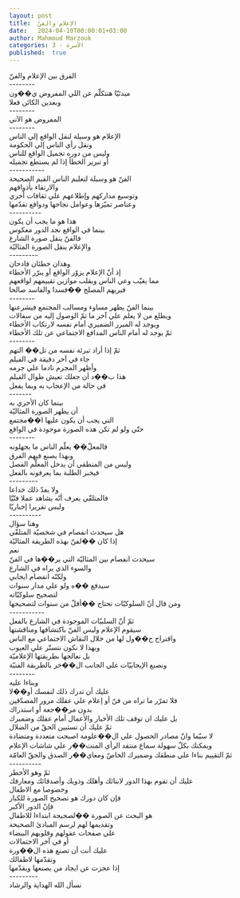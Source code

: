 ```yaml
---
layout: post
title:  الإعلام والفنّ
date:   2024-04-10T00:00:01+03:00
author: Mahmoud Marzouk
categories: 3 - الأسرة
published:  true
---
```

الفرق بين الإعلام والفنّ\
\-\-\-\-\-\-\--\
مبدئيّا هنتكلّم عن اللي المفروض ي��ون\
وبعدين الكائن فعلا\
\-\-\-\-\-\-\--\
المفروض هو الآتي\
\-\-\-\-\-\-\--\
الإعلام هو وسيلة لنقل الواقع إلي الناس\
ونقل رأي الناس إلي الحكومة\
وليس من دوره تجميل الواقع للناس\
أو تبرير الخطأ إذا لم يستطع تجميله\
\-\-\-\-\-\-\-\-\-\--\
الفنّ هو وسيلة لتعليم الناس القيم الصحيحة\
والارتقاء بأذواقهم\
وتوسيع مداركهم وإطلاعهم علي ثقافات أخري\
وعناصر تميّزها وعوامل نجاحها ودوافع تقدّمها\
\-\-\-\-\-\-\-\-\--\
هذا هو ما يجب أن يكون\
بينما في الواقع نجد الدور معكوس\
فالفنّ ينقل صورة الشارع\
والإعلام ينقل الصورة المثاليّة\
\-\-\-\-\-\-\-\--\
وهذان خطئان فادحان\
إذ أنّ الإعلام يزوّر الواقع أو يبرّر الأخطاء\
مما يغيّب وعي الناس ويقلب موازين تقييمهم لواقعهم\
فيريهم المصلح ��فسدا والفاسد صالحا\
\-\-\-\-\-\-\--\
بينما الفنّ يظهر مساوء ومسالب المجتمع فيشرعنها\
ويطلع من لا يعلم علي آخر ما تمّ الوصول إليه من سفالات\
ويوجد له المبرر الضميري أمام نفسه لارتكاب الأخطاء\
ثمّ يوجد له أمام الناس المدافع الاجتماعي عن تلك الأخطاء\
\-\-\-\-\-\-\--\
ثمّ إذا أراد تبرئة نفسه من تل�� التهم\
جاء في آخر دقيقة في الفيلم\
وأظهر المجرم نادما علي جرمه\
هذا ب��د أن جعلك تعيش طوال الفيلم\
في حالة من الإعجاب به وبما يفعل\
\-\-\-\-\-\--\
بينما كان الأحري به\
أن يظهر الصورة المثاليّة\
التي يجب أن يكون عليها ا��مجتمع\
حتّي ولو لم تكن هذه الصورة موجودة في الواقع\
\-\-\-\-\-\-\--\
فالمعلّ�� يعلّم الناس ما يجهلونه\
وبهذا يصنع فيهم الفرق\
وليس من المنطقي أن يدخل المعلّم الفصل\
فيخبر الطلبة بما يعرفونه بالفعل\
\-\-\-\-\-\-\-\--\
ولا يعدّ ذلك خداعا\
فالمتلقّي يعرف أنّه يشاهد عملا فنّيّا\
وليس تقريرا إخباريّا\
\-\-\-\-\-\-\-\-\--\
وهنا سؤال\
هل سيحدث انفصام في شخصيّة المتلقّي\
إذا كان ��لفنّ بهذه الطريقة المثاليّة\
نعم\
سيحدث انفصام بين المثاليّة التي ير��ها في الفنّ\
والسوء الذي يراه في الشارع\
ولكنّه انفصام ايجابي\
سيدفع ��ه ولو علي مدار سنوات\
لتصحيح سلوكيّاته\
ومن قال أنّ السلوكيّات تحتاج ��أقلّ من سنوات لتصحيحها\
\-\-\-\-\-\-\-\-\-\--\
ثمّ أنّ السلبيّات الموجودة في الشارع بالفعل\
سيقوم الإعلام وليس الفنّ باكتشافها ومناقشتها\
واقتراح ح��ول لها من خلال النقاش الاجتماعي مع الناس\
وبهذا لا نكون نتستّر علي العيوب\
بل نعالجها بطريقتها الإعلاميّة\
ونصنع الإيجابيّات علي الجانب ال��خر بالطريقة الفنيّة\
\-\-\-\-\-\-\--\
وبناءا عليه\
عليك أن تدرك ذلك لنفسك أو��لا\
فلا تمرّر ما تراه من فنّ أو إعلام علي عقلك مرور المصدّقين\
بدون مر��جعة أو استدراك\
بل عليك ان توقف تلك الأخبار والأعمال أمام عقلك وضميرك\
ثمّ عليك أن تستبين الحقّ من الضلال\
لا سيّما وانّ مصادر الحصول علي ال��علومة اصبحت متعددة ومتضادة\
ويمكنك بكلّ سهولة سماع منتقد الرأي المنت��ر علي شاشات
الإعلام\
ثمّ التقييم بناءا علي منطقك وضميرك الخاصّ ومعاي��ر الصدق والحقّ
العامّة\
\-\-\-\-\-\-\-\-\--\
ثمّ وهو الأخطر\
عليك أن تقوم بهذا الدور لابنائك وأهلك وذويك وأصدقائك
ومعارفك\
وخصوصا مع الاطفال\
فإن كان دورك هو تصحيح الصورة للكبار\
فإنّ الدور الأكبر\
هو البحث عن الصورة ��لصحيحة ابتداءا للاطفال\
وتقديمها لهم لرسم المبادئ الصحيحة\
علي صفحات عقولهم وقلوبهم البيضاء\
أو في آخر الاحتمالات\
عليك أنت أن تصنع هذه ال��ورة\
وتقدّمها لاطفالك\
إذا عجزت عن ايجاد من يصنعها ويقدّمها\
\-\-\-\-\-\-\-\--\
نسأل الله الهداية والرشاد
